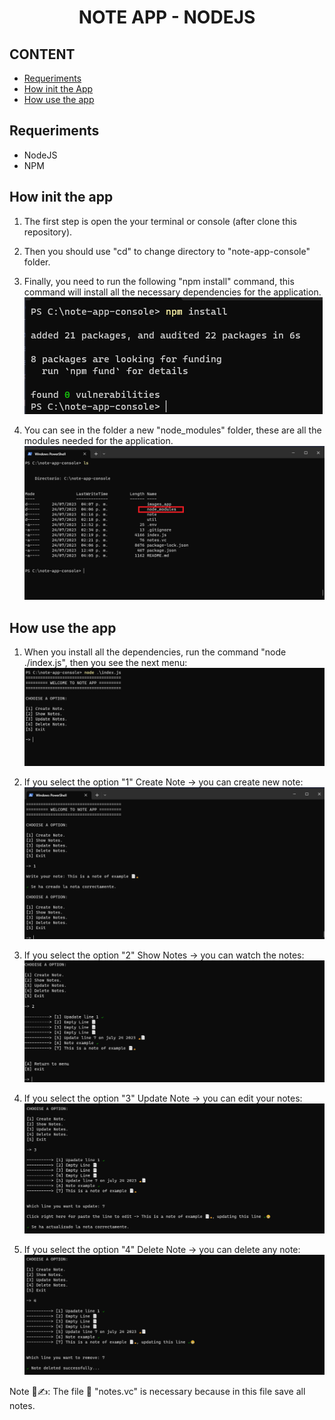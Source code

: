 <h1 align="center">NOTE APP - NODEJS</h1>

## CONTENT

* [Requeriments](#requeriments)
* [How init the App](#how-init-the-app)
* [How use the app](#how-use-the-app)

## Requeriments
- NodeJS
- NPM

## How init the app

1. The first step is open the your terminal or console (after clone this repository).

2. Then you should use "cd" to change directory to "note-app-console" folder.

3. Finally, you need to run the following "npm install" command, this command will install all the necessary dependencies for the application.
![Command npm install image](images_app/npm_install.png)

4. You can see in the folder a new "node_modules" folder, these are all the modules needed for the application.
![Image folder node_modules](images_app/node_modules.png)

## How use the app

1. When you install all the dependencies, run the command "node ./index.js", then you see the next menu:
![Home of the app](images_app/menu_home.png)

2. If you select the option "1" Create Note -> you can create new note:
![Function Create Note](images_app/create_note.png)

3. If you select the option "2" Show Notes -> you can watch the notes:
![Function Read Note](images_app/show_notes.png)

4. If you select the option "3" Update Note -> you can edit your notes:
![Function Update Note](images_app/update_note.png)

5. If you select the option "4" Delete Note -> you can delete any note:
![Function Delete Note](images_app/delete_note.png)

Note 📄✍: The file 📄 "notes.vc" is necessary because in this file save all notes.

